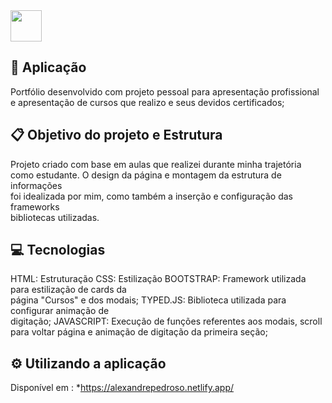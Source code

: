 <img src="https://i.ibb.co/NtmyW1M/11.png" width=50px />

## :link: Aplicação
Portfólio desenvolvido com projeto pessoal para apresentação profissional</br>
e apresentação de cursos que realizo e seus devidos certificados;

## :clipboard:	Objetivo do projeto e Estrutura
Projeto criado com base em aulas que realizei durante minha trajetória</br>
como estudante. O design da página e montagem da estrutura de informações</br>
foi idealizada por mim, como também a inserção e configuração das frameworks</br>
bibliotecas utilizadas.

## :computer:	Tecnologias
HTML: Estruturação
CSS: Estilização
BOOTSTRAP: Framework utilizada para estilização de cards da</br> 
página "Cursos" e dos modais;
TYPED.JS: Biblioteca utilizada para configurar animação de</br>
digitação;
JAVASCRIPT: Execução de funções referentes aos modais, scroll</br> 
para voltar página e animação de digitação da primeira seção;


## ⚙️	Utilizando a aplicação

Disponível em : *https://alexandrepedroso.netlify.app/

